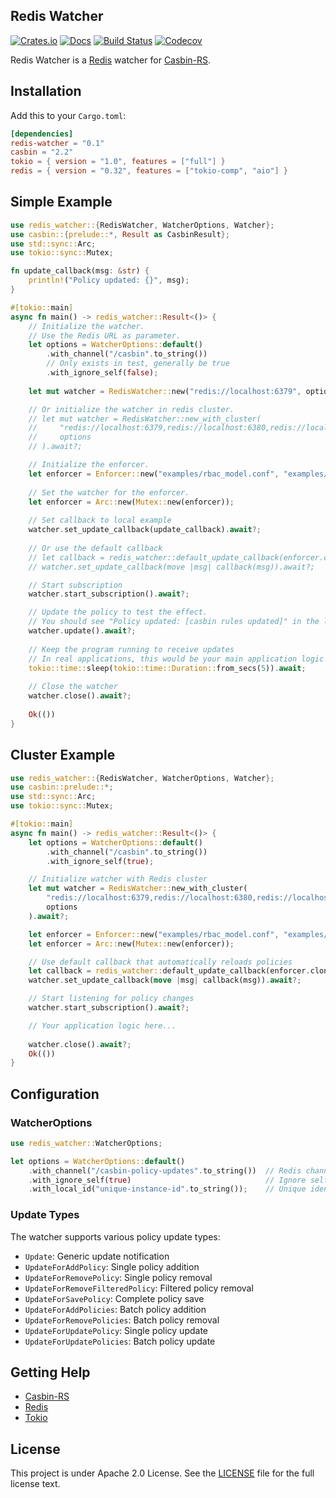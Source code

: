 Redis Watcher
---

[![Crates.io](https://img.shields.io/crates/v/redis-watcher.svg)](https://crates.io/crates/redis-watcher)
[![Docs](https://docs.rs/redis-watcher/badge.svg)](https://docs.rs/redis-watcher)
[![Build Status](https://github.com/cici0602/redis-watcher-v1/actions/workflows/ci.yml/badge.svg)](https://github.com/cici0602/redis-watcher-v1/actions/workflows/ci.yml)
[![Codecov](https://codecov.io/gh/cici0602/redis-watcher-v1/branch/watcher-test--v2-ci/graph/badge.svg)](https://codecov.io/gh/cici0602/redis-watcher-v1)


Redis Watcher is a [Redis](http://redis.io) watcher for [Casbin-RS](https://github.com/casbin/casbin-rs).

## Installation

Add this to your `Cargo.toml`:

```toml
[dependencies]
redis-watcher = "0.1"
casbin = "2.2"
tokio = { version = "1.0", features = ["full"] }
redis = { version = "0.32", features = ["tokio-comp", "aio"] }
```

## Simple Example

```rust
use redis_watcher::{RedisWatcher, WatcherOptions, Watcher};
use casbin::{prelude::*, Result as CasbinResult};
use std::sync::Arc;
use tokio::sync::Mutex;

fn update_callback(msg: &str) {
    println!("Policy updated: {}", msg);
}

#[tokio::main]
async fn main() -> redis_watcher::Result<()> {
    // Initialize the watcher.
    // Use the Redis URL as parameter.
    let options = WatcherOptions::default()
        .with_channel("/casbin".to_string())
        // Only exists in test, generally be true
        .with_ignore_self(false);
    
    let mut watcher = RedisWatcher::new("redis://localhost:6379", options).await?;

    // Or initialize the watcher in redis cluster.
    // let mut watcher = RedisWatcher::new_with_cluster(
    //     "redis://localhost:6379,redis://localhost:6380,redis://localhost:6381",
    //     options
    // ).await?;

    // Initialize the enforcer.
    let enforcer = Enforcer::new("examples/rbac_model.conf", "examples/rbac_policy.csv").await.unwrap();
    
    // Set the watcher for the enforcer.
    let enforcer = Arc::new(Mutex::new(enforcer));
    
    // Set callback to local example
    watcher.set_update_callback(update_callback).await?;
    
    // Or use the default callback
    // let callback = redis_watcher::default_update_callback(enforcer.clone());
    // watcher.set_update_callback(move |msg| callback(msg)).await?;

    // Start subscription
    watcher.start_subscription().await?;

    // Update the policy to test the effect.
    // You should see "Policy updated: [casbin rules updated]" in the log.
    watcher.update().await?;
    
    // Keep the program running to receive updates
    // In real applications, this would be your main application logic
    tokio::time::sleep(tokio::time::Duration::from_secs(5)).await;
    
    // Close the watcher
    watcher.close().await?;
    
    Ok(())
}
```

## Cluster Example

```rust
use redis_watcher::{RedisWatcher, WatcherOptions, Watcher};
use casbin::prelude::*;
use std::sync::Arc;
use tokio::sync::Mutex;

#[tokio::main]
async fn main() -> redis_watcher::Result<()> {
    let options = WatcherOptions::default()
        .with_channel("/casbin".to_string())
        .with_ignore_self(true);

    // Initialize watcher with Redis cluster
    let mut watcher = RedisWatcher::new_with_cluster(
        "redis://localhost:6379,redis://localhost:6380,redis://localhost:6381",
        options
    ).await?;

    let enforcer = Enforcer::new("examples/rbac_model.conf", "examples/rbac_policy.csv").await.unwrap();
    let enforcer = Arc::new(Mutex::new(enforcer));

    // Use default callback that automatically reloads policies
    let callback = redis_watcher::default_update_callback(enforcer.clone());
    watcher.set_update_callback(move |msg| callback(msg)).await?;

    // Start listening for policy changes
    watcher.start_subscription().await?;

    // Your application logic here...
    
    watcher.close().await?;
    Ok(())
}
```

## Configuration

### WatcherOptions

```rust
use redis_watcher::WatcherOptions;

let options = WatcherOptions::default()
    .with_channel("/casbin-policy-updates".to_string())  // Redis channel name
    .with_ignore_self(true)                              // Ignore self-generated updates
    .with_local_id("unique-instance-id".to_string());    // Unique identifier for this instance
```

### Update Types

The watcher supports various policy update types:

- `Update`: Generic update notification
- `UpdateForAddPolicy`: Single policy addition
- `UpdateForRemovePolicy`: Single policy removal
- `UpdateForRemoveFilteredPolicy`: Filtered policy removal
- `UpdateForSavePolicy`: Complete policy save
- `UpdateForAddPolicies`: Batch policy addition
- `UpdateForRemovePolicies`: Batch policy removal
- `UpdateForUpdatePolicy`: Single policy update
- `UpdateForUpdatePolicies`: Batch policy update

## Getting Help

- [Casbin-RS](https://github.com/casbin/casbin-rs)
- [Redis](https://github.com/redis-rs/redis-rs)
- [Tokio](https://tokio.rs)

## License

This project is under Apache 2.0 License. See the [LICENSE](LICENSE) file for the full license text.
